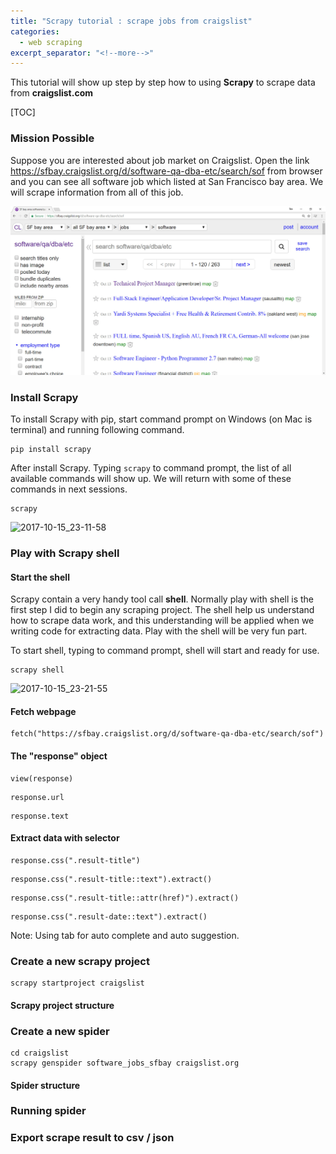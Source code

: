 ```yaml
---
title: "Scrapy tutorial : scrape jobs from craigslist"
categories:
  - web scraping
excerpt_separator: "<!--more-->"
---
```




This tutorial will show up step by step how to using **Scrapy** to scrape data from **craigslist.com**

<!--more-->



[TOC]

### Mission Possible

Suppose you are interested about job market on Craigslist. Open the link https://sfbay.craigslist.org/d/software-qa-dba-etc/search/sof from browser and you can see all software job which listed at San Francisco bay area. We will scrape information from all of this job.

![2017-10-14_22-13-47](/assets/images/2017-10-15_9-10-41.jpg)



### Install Scrapy

To install Scrapy with pip, start command prompt on Windows (on Mac is terminal) and running following command.

```shell
pip install scrapy
```

After install Scrapy. Typing `scrapy` to command prompt, the list of all available commands will show up. We will return with some of these commands in next sessions.

```shell
scrapy
```

![2017-10-15_23-11-58](C:\site\minimal-mistakes\assets\images\2017-10-15_23-11-58.jpg)



### Play with Scrapy shell

#### Start the shell

Scrapy contain a very handy tool call **shell**. Normally play with shell is the first step I did to begin any scraping project. The shell help us understand how to scrape data work, and this understanding will be applied when we writing code for extracting data. Play with the shell will be very fun part.

To start shell, typing to command prompt, shell will start and ready for use.

```shell
scrapy shell
```

![2017-10-15_23-21-55](C:\site\minimal-mistakes\assets\images\2017-10-15_23-21-55.jpg)



#### Fetch webpage

```shell
fetch("https://sfbay.craigslist.org/d/software-qa-dba-etc/search/sof")
```

#### The "response" object

```shell
view(response)
```

```shell
response.url
```

```shell
response.text
```

#### **Extract data with selector**

```shell
response.css(".result-title")
```

```shell
response.css(".result-title::text").extract()
```

```shell
response.css(".result-title::attr(href)").extract()
```

```shell
response.css(".result-date::text").extract()
```

Note: Using tab for auto complete and auto suggestion.

### Create a new scrapy project

```shell
scrapy startproject craigslist
```

#### Scrapy project structure



### Create a new spider

```shell
cd craigslist
scrapy genspider software_jobs_sfbay craigslist.org
```

#### Spider structure



### Running spider

### Export scrape result to csv / json